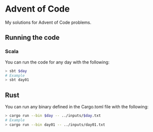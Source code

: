 # Advent of Code

My solutions for Advent of Code problems.

## Running the code

### Scala

You can run the code for any day with the following:
```bash
> sbt $day
# Example
> sbt day01
```

## Rust

You can run any binary defined in the Cargo.toml file with the following:

```bash
> cargo run --bin $day -- ../inputs/$day.txt
# Example
> cargo run --bin day01 -- ../inputs/day01.txt
```
